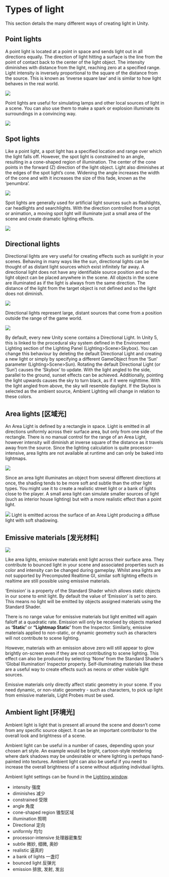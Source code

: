 # Types of light

This section details the many different ways of creating light in Unity.

## Point lights

A point light is located at a point in space and sends light out in all directions equally. The direction of light hitting a surface is the line from the point of contact back to the center of the light object. The intensity diminishes with distance from the light, reaching zero at a specified range. Light intensity is inversely proportional to the square of the distance from the source. This is known as ‘inverse square law’ and is similar to how light behaves in the real world.

![](https://docs.unity3d.com/uploads/Main/PointLightDiagram.svg)

Point lights are useful for simulating lamps and other local sources of light in a scene. You can also use them to make a spark or explosion illuminate its surroundings in a convincing way.

![](https://docs.unity3d.com/uploads/Main/Light-Point.png)

## Spot lights

Like a point light, a spot light has a specified location and range over which the light falls off. However, the spot light is constrained to an angle, resulting in a cone-shaped region of illumination. The center of the cone points in the forward (Z) direction of the light object. Light also diminishes at the edges of the spot light’s cone. Widening the angle increases the width of the cone and with it increases the size of this fade, known as the ‘penumbra’.

![](https://docs.unity3d.com/uploads/Main/SpotLightDiagram.svg)

Spot lights are generally used for artificial light sources such as flashlights, car headlights and searchlights. With the direction controlled from a script or animation, a moving spot light will illuminate just a small area of the scene and create dramatic lighting effects.

![](https://docs.unity3d.com/uploads/Main/Light-Spot.png)

## Directional lights

Directional lights are very useful for creating effects such as sunlight in your scenes. Behaving in many ways like the sun, directional lights can be thought of as distant light sources which exist infinitely far away. A directional light does not have any identifiable source position and so the light object can be placed anywhere in the scene. All objects in the scene are illuminated as if the light is always from the same direction. The distance of the light from the target object is not defined and so the light does not diminish.

![](https://docs.unity3d.com/uploads/Main/DirectionalLightDiagram.svg)

Directional lights represent large, distant sources that come from a position outside the range of the game world.

![](https://docs.unity3d.com/uploads/Main/Light-Direct.png)

By default, every new Unity scene contains a Directional Light. In Unity 5, this is linked to the procedural sky system defined in the Environment Lighting section of the Lighting Panel (Lighting>Scene>Skybox). You can change this behaviour by deleting the default Directional Light and creating a new light or simply by specifying a different GameObject from the ‘Sun’ parameter (Lighting>Scene>Sun). Rotating the default Directional Light (or ‘Sun’) causes the ‘Skybox’ to update. With the light angled to the side, parallel to the ground, sunset effects can be achieved. Additionally, pointing the light upwards causes the sky to turn black, as if it were nighttime. With the light angled from above, the sky will resemble daylight. If the Skybox is selected as the ambient source, Ambient Lighting will change in relation to these colors.

## Area lights [区域光]

An Area Light is defined by a rectangle in space. Light is emitted in all directions uniformly across their surface area, but only from one side of the rectangle. There is no manual control for the range of an Area Light, however intensity will diminish at inverse square of the distance as it travels away from the source. Since the lighting calculation is quite processor-intensive, area lights are not available at runtime and can only be baked into lightmaps.

![](https://docs.unity3d.com/uploads/Main/AreaLightDiagram.svg)

Since an area light illuminates an object from several different directions at once, the shading tends to be more soft and subtle than the other light types. You might use it to create a realistic street light or a bank of lights close to the player. A small area light can simulate smaller sources of light (such as interior house lighting) but with a more realistic effect than a point light.

![](https://docs.unity3d.com/uploads/GlobalIllumination/AreaLights.png)
Light is emitted across the surface of an Area Light producing a diffuse light with soft shadowing.

## Emissive materials [发光材料]

![](https://docs.unity3d.com/uploads/GlobalIllumination/EmissiveMaterial.png)

Like area lights, emissive materials emit light across their surface area. They contribute to bounced light in your scene and associated properties such as color and intensity can be changed during gameplay. Whilst area lights are not supported by Precomputed Realtime GI, similar soft lighting effects in realtime are still possible using emissive materials.

‘Emission’ is a property of the Standard Shader which allows static objects in our scene to emit light. By default the value of ‘Emission’ is set to zero. This means no light will be emitted by objects assigned materials using the Standard Shader.

There is no range value for emissive materials but light emitted will again falloff at a quadratic rate. Emission will only be received by objects marked as **‘Static’** or **“Lightmap Static’** from the Inspector. Similarly, emissive materials applied to non-static, or dynamic geometry such as characters will not contribute to scene lighting.

However, materials with an emission above zero will still appear to glow brightly on-screen even if they are not contributing to scene lighting. This effect can also be produced by selecting ‘None’ from the Standard Shader’s ‘Global Illumination’ Inspector property. Self-illuminating materials like these are a useful way to create effects such as neons or other visible light sources.

Emissive materials only directly affect static geometry in your scene. If you need dynamic, or non-static geometry - such as characters, to pick up light from emissive materials, Light Probes must be used.

## Ambient light [环境光]

Ambient light is light that is present all around the scene and doesn’t come from any specific source object. It can be an important contributor to the overall look and brightness of a scene.

Ambient light can be useful in a number of cases, depending upon your chosen art style. An example would be bright, cartoon-style rendering where dark shadows may be undesirable or where lighting is perhaps hand-painted into textures. Ambient light can also be useful if you need to increase the overall brightness of a scene without adjusting individual lights.

Ambient light settings can be found in the [Lighting window](https://docs.unity3d.com/Manual/GlobalIllumination.html).




* intensity 强度
* diminishes 减少
* constrained 受限
* angle 角度
* cone-shaped region 锥型区域
* illumination 照明
* Directional 定向
* uniformly 均匀
* processor-intensive 处理器密集型
* subtle 微妙, 细微, 奥妙
* realistic 逼真的
* a bank of lights 一盏灯
* bounced light 反弹光
* emission 排放, 发射, 发出